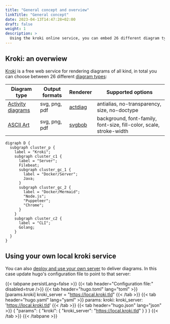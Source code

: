 ```yaml
---
title: "General concept and overview"
linkTitle: "General concept"
date: 2023-04-13T14:47:28+02:00
draft: false
weight: 1
description: >
  Using the kroki online service, you can embed 26 different diagram types into your pages.
---
```

## Kroki: an overwiew

[Kroki](https://kroki.io) is a free web service for rendering diagrams of all kind, in total you can choose between 26 different [diagram types](https://kroki.io/#support):

| Diagram type        | Output formats   | Renderer                                      | Supported options                            |
|---------------------|------------------| ----------------------------------------------|----------------------------------------------|
| [Activity diagrams](../actdiag/)       | svg, png, pdf    | [actdiag](http://blockdiag.com/en/actdiag/)   | antialias, no-transparency, size, no-doctype |
| [ASCII Art](../actdiag/)               | svg, png, pdf    | [svgbob](https://github.com/ivanceras/svgbob) | background, font-family, font-size, fill-color, scale, stroke-width  |

```kroki { type="graphviz" disabled=true }
digraph D {
  subgraph cluster_p {
    label = "Kroki";
    subgraph cluster_c1 {
      label = "Server";
      Filebeat;
      subgraph cluster_gc_1 {
        label = "Docker/Server";
        Java;
      }
      subgraph cluster_gc_2 {
        label = "Docker/Mermaid";
        "Node.js";
        "Puppeteer";
        "Chrome";
      }
    }
    subgraph cluster_c2 {
      label = "CLI";
      Golang;
    }
  }
}
```
## Using your own local kroki service

You can also [deploy and use your own server](https://docs.kroki.io/kroki/setup/install/) to deliver diagrams. In this case update hugo's configuration file to point to that server:

{{< tabpane persistLang=false >}}
{{< tab header="Configuration file:" disabled=true />}}
{{< tab header="hugo.toml" lang="toml" >}}
[params.kroki]
kroki_server = "https://local.kroki.tld"
{{< /tab >}}
{{< tab header="hugo.yaml" lang="yaml" >}}
params:
  kroki:
    kroki_server: 'https://local.kroki.tld'
{{< /tab >}}
{{< tab header="hugo.json" lang="json" >}}
{
  "params": {
    "kroki": {
      "kroki_server": "https://local.kroki.tld"
    }
  }
}
{{< /tab >}}
{{< /tabpane >}}
